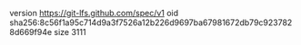 version https://git-lfs.github.com/spec/v1
oid sha256:8c56f1a95c714d9a3f7526a12b226d9697ba67981672db79c9237828d669f94e
size 3111
